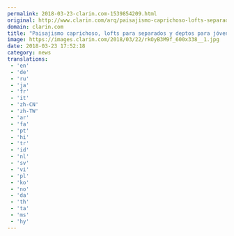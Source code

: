 ```yaml
---
permalink: 2018-03-23-clarin.com-1539854209.html
original: http://www.clarin.com/arq/paisajismo-caprichoso-lofts-separados-deptos-jovenes_0_HJS3poGcG.html
domain: clarin.com
title: "Paisajismo caprichoso, lofts para separados y deptos para jóvenes"
image: https://images.clarin.com/2018/03/22/rkOyB3M9f_600x338__1.jpg
date: 2018-03-23 17:52:18
category: news
translations: 
 - 'en'
 - 'de'
 - 'ru'
 - 'ja'
 - 'fr'
 - 'it'
 - 'zh-CN'
 - 'zh-TW'
 - 'ar'
 - 'fa'
 - 'pt'
 - 'hi'
 - 'tr'
 - 'id'
 - 'nl'
 - 'sv'
 - 'vi'
 - 'pl'
 - 'ko'
 - 'no'
 - 'da'
 - 'th'
 - 'ta'
 - 'ms'
 - 'hy'
---
```



